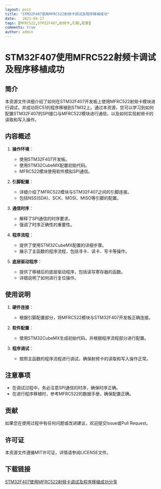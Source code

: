 ```yaml
---
layout: post
title: "STM32F407使用MFRC522射频卡调试及程序移植成功"
date:   2021-04-17
tags: [MFRC522,STM32F407,射频卡,引脚,配置]
comments: true
author: admin
---
```

# STM32F407使用MFRC522射频卡调试及程序移植成功

## 简介
本资源文件详细介绍了如何在STM32F407开发板上使用MFRC522射频卡模块进行调试，并成功将C51的程序移植到STM32上。通过本资源，您可以学习到如何配置STM32F407的SPI接口与MFRC522模块进行通信，以及如何实现射频卡的读取和写入操作。

## 内容概述
1. **操作环境**：
   - 使用STM32F407开发板。
   - 使用STM32CubeMX配置初始代码。
   - MFRC522模块使用软件模拟SPI通信。

2. **引脚配置**：
   - 详细介绍了MFRC522模块与STM32F407之间的引脚连接。
   - 包括NSS(SDA)、SCK、MOSI、MISO等引脚的配置。

3. **通信时序**：
   - 解释了SPI通信的时序要求。
   - 强调了时序正确性的重要性。

4. **程序流程**：
   - 提供了使用STM32CubeMX配置的详细步骤。
   - 展示了主函数的程序流程，包括寻卡、读卡、写卡等操作。

5. **底层驱动程序**：
   - 提供了移植后的底层驱动程序，包括读写寄存器的函数。
   - 详细说明了如何进行复位操作。

## 使用说明
1. **硬件连接**：
   - 根据引脚配置部分，将MFRC522模块与STM32F407开发板正确连接。

2. **软件配置**：
   - 使用STM32CubeMX生成初始代码，并根据程序流程部分进行配置。

3. **程序调试**：
   - 按照主函数的程序流程进行调试，确保射频卡的读取和写入操作正常。

## 注意事项
- 在调试过程中，务必注意SPI通信的时序，确保时序正确。
- 在进行程序移植时，参考MFRC522的数据手册，确保配置正确。

## 贡献
如果您在使用过程中有任何问题或改进建议，欢迎提交Issue或Pull Request。

## 许可证
本资源文件遵循MIT许可证，详情请参阅LICENSE文件。

## 下载链接

[STM32F407使用MFRC522射频卡调试及程序移植成功分享](https://pan.quark.cn/s/4892e06fda40)